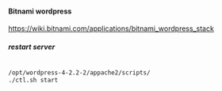 #### Bitnami wordpress
https://wiki.bitnami.com/applications/bitnami_wordpress_stack

##### restart server

```sh

/opt/wordpress-4-2.2-2/appache2/scripts/
./ctl.sh start

```
